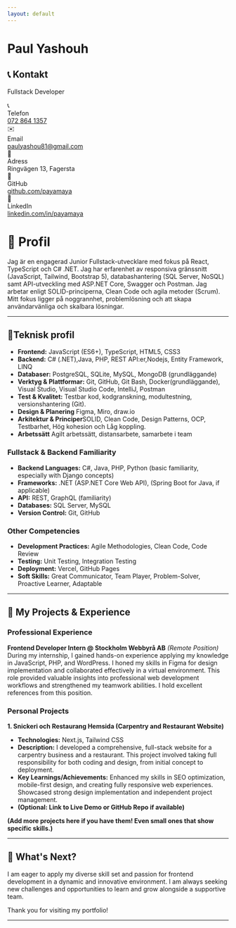 ```yaml
---
layout: default
---
```


<h1>Paul Yashouh</h1>

## 📞 Kontakt

<div class="contact-grid">
  <div class="profile-section">
    <p class="title">Fullstack Developer</p>
  </div>
  <div class="contact-info">
    <div class="contact-row">
      <div class="contact-col">
        <div class="contact-field">
          <span class="icon">📞</span>
          <div>
            <div class="label">Telefon</div>
             <a class="value" title='Ring oss' href='tel:0728641357'>
              072 864 1357
            </a>
          </div>
        </div> 
        <div class="contact-field">
          <span class="icon">✉️</span>
          <div>
            <div class="label">Email</div>
            <div class="value"><a href="mailto:paulyashou81@gmail.com">paulyashou81@gmail.com</a></div>
          </div>
        </div> 
        <div class="contact-field">
          <span class="icon">📍</span>
            <div class="label">Adress</div>
            <div class="value">Ringvägen 13, Fagersta</div>
        </div>
      </div>
      <div class="contact-col">
        <div class="contact-field">
          <span class="icon">💼</span>
          <div>
            <div class="label">GitHub</div>
            <div class="value"><a href="https://github.com/payamaya/" target="_blank">github.com/payamaya</a></div>
          </div>
        </div>
        <div class="contact-field">
          <span class="icon">🔗</span>
          <div>
            <div class="label">LinkedIn</div>
            <div class="value"><a href="https://www.linkedin.com/in/payamaya/" target="_blank">linkedin.com/in/payamaya</a></div>
          </div>
        </div>
      </div>
    </div>
  </div>
</div>

# 💼 Profil

Jag är en engagerad Junior Fullstack-utvecklare med fokus på React, TypeScript och C# .NET.
Jag har erfarenhet av responsiva gränssnitt (JavaScript, Tailwind, Bootstrap 5), databashantering (SQL Server, NoSQL) samt API-utveckling med ASP.NET Core, Swagger och Postman.
Jag arbetar enligt SOLID-principerna, Clean Code och agila metoder (Scrum).
Mitt fokus ligger på noggrannhet, problemlösning och att skapa användarvänliga och skalbara lösningar.

---

## 🧠Teknisk profil

- **Frontend:** JavaScript (ES6+), TypeScript, HTML5, CSS3
- **Backend:** C# (.NET),Java, PHP, REST API:er,Nodejs, Entity Framework, LINQ
- **Databaser:** PostgreSQL, SQLite, MySQL, MongoDB (grundläggande)
- **Verktyg & Plattformar:** Git, GitHub, Git Bash, Docker(grundläggande), Visual Studio, Visual Studio Code, IntelliJ, Postman
- **Test & Kvalitet:** Testbar kod, kodgranskning, modultestning, versionshantering (Git).
- **Design & Planering** Figma, Miro, draw.io
- **Arkitektur & Principer**SOLID, Clean Code, Design Patterns, OCP, Testbarhet, Hög kohesion och Låg koppling.
- **Arbetssätt** Agilt arbetssätt, distansarbete, samarbete i team

### Fullstack & Backend Familiarity

- **Backend Languages:** C#, Java, PHP, Python (basic familiarity, especially with Django concepts)
- **Frameworks:** .NET (ASP.NET Core Web API), (Spring Boot for Java, if applicable)
- **API:** REST, GraphQL (familiarity)
- **Databases:** SQL Server, MySQL
- **Version Control:** Git, GitHub

### Other Competencies

- **Development Practices:** Agile Methodologies, Clean Code, Code Review
- **Testing:** Unit Testing, Integration Testing
- **Deployment:** Vercel, GitHub Pages
- **Soft Skills:** Great Communicator, Team Player, Problem-Solver, Proactive Learner, Adaptable

---

## 🚀 My Projects & Experience

### Professional Experience

**Frontend Developer Intern @ Stockholm Webbyrå AB**
_(Remote Position)_
During my internship, I gained hands-on experience applying my knowledge in JavaScript, PHP, and WordPress. I honed my skills in Figma for design implementation and collaborated effectively in a virtual environment. This role provided valuable insights into professional web development workflows and strengthened my teamwork abilities. I hold excellent references from this position.

### Personal Projects

**1. Snickeri och Restaurang Hemsida (Carpentry and Restaurant Website)**

- **Technologies:** Next.js, Tailwind CSS
- **Description:** I developed a comprehensive, full-stack website for a carpentry business and a restaurant. This project involved taking full responsibility for both coding and design, from initial concept to deployment.
- **Key Learnings/Achievements:** Enhanced my skills in SEO optimization, mobile-first design, and creating fully responsive web experiences. Showcased strong design implementation and independent project management.
- **(Optional: Link to Live Demo or GitHub Repo if available)**

**(Add more projects here if you have them! Even small ones that show specific skills.)**

---

## 🎯 What's Next?

I am eager to apply my diverse skill set and passion for frontend development in a dynamic and innovative environment. I am always seeking new challenges and opportunities to learn and grow alongside a supportive team.

Thank you for visiting my portfolio!

---

<!-- <img src="assets/images/examens-bild.png" alt="Paul Yashouh's Photo" width="200" style="border-radius: 50%;"> -->
